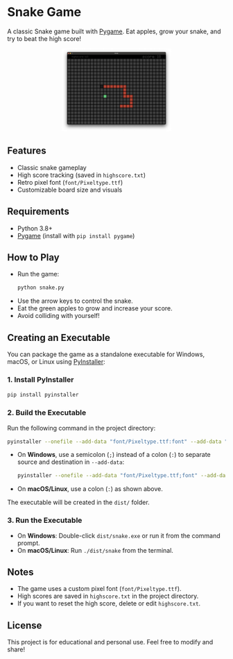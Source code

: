 # Snake Game

A classic Snake game built with [Pygame](https://www.pygame.org/). Eat apples, grow your snake, and try to beat the high score!

<p align="center">
  <img src="images/inGame.png" alt="In-game screenshot" width="50%" />
</p>

## Features
- Classic snake gameplay
- High score tracking (saved in `highscore.txt`)
- Retro pixel font (`font/Pixeltype.ttf`)
- Customizable board size and visuals

## Requirements
- Python 3.8+
- [Pygame](https://www.pygame.org/) (install with `pip install pygame`)

## How to Play
- Run the game:  
  ```bash
  python snake.py
  ```
- Use the arrow keys to control the snake.
- Eat the green apples to grow and increase your score.
- Avoid colliding with yourself!

## Creating an Executable
You can package the game as a standalone executable for Windows, macOS, or Linux using [PyInstaller](https://pyinstaller.org/):

### 1. Install PyInstaller
```bash
pip install pyinstaller
```

### 2. Build the Executable
Run the following command in the project directory:
```bash
pyinstaller --onefile --add-data "font/Pixeltype.ttf:font" --add-data "images/inGame.png:images" --add-data "highscore.txt:." snake.py
```
- On **Windows**, use a semicolon (`;`) instead of a colon (`:`) to separate source and destination in `--add-data`:
  ```bash
  pyinstaller --onefile --add-data "font/Pixeltype.ttf;font" --add-data "images/inGame.png;images" --add-data "highscore.txt;." snake.py
  ```
- On **macOS/Linux**, use a colon (`:`) as shown above.

The executable will be created in the `dist/` folder.

### 3. Run the Executable
- On **Windows**: Double-click `dist/snake.exe` or run it from the command prompt.
- On **macOS/Linux**: Run `./dist/snake` from the terminal.

## Notes
- The game uses a custom pixel font (`font/Pixeltype.ttf`).
- High scores are saved in `highscore.txt` in the project directory.
- If you want to reset the high score, delete or edit `highscore.txt`.

## License
This project is for educational and personal use. Feel free to modify and share!
